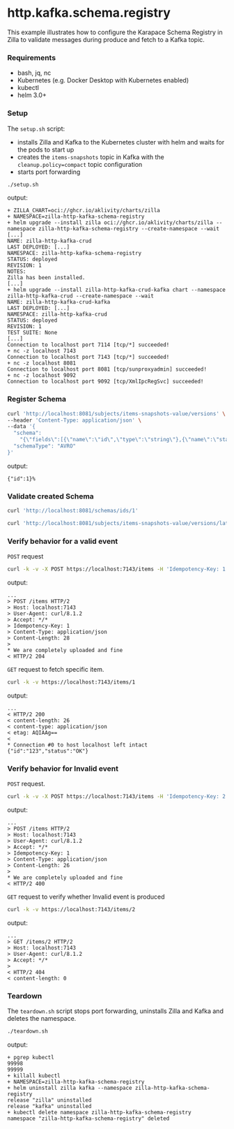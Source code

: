 # http.kafka.schema.registry

This example illustrates how to configure the Karapace Schema Registry in Zilla to validate messages during produce and fetch to a Kafka topic.

### Requirements

- bash, jq, nc
- Kubernetes (e.g. Docker Desktop with Kubernetes enabled)
- kubectl
- helm 3.0+

### Setup

The `setup.sh` script:

- installs Zilla and Kafka to the Kubernetes cluster with helm and waits for the pods to start up
- creates the `items-snapshots` topic in Kafka with the `cleanup.policy=compact` topic configuration
- starts port forwarding

```bash
./setup.sh
```

output:

```text
+ ZILLA_CHART=oci://ghcr.io/aklivity/charts/zilla
+ NAMESPACE=zilla-http-kafka-schema-registry
+ helm upgrade --install zilla oci://ghcr.io/aklivity/charts/zilla --namespace zilla-http-kafka-schema-registry --create-namespace --wait [...]
NAME: zilla-http-kafka-crud
LAST DEPLOYED: [...]
NAMESPACE: zilla-http-kafka-schema-registry
STATUS: deployed
REVISION: 1
NOTES:
Zilla has been installed.
[...]
+ helm upgrade --install zilla-http-kafka-crud-kafka chart --namespace zilla-http-kafka-crud --create-namespace --wait
NAME: zilla-http-kafka-crud-kafka
LAST DEPLOYED: [...]
NAMESPACE: zilla-http-kafka-crud
STATUS: deployed
REVISION: 1
TEST SUITE: None
[...]
Connection to localhost port 7114 [tcp/*] succeeded!
+ nc -z localhost 7143
Connection to localhost port 7143 [tcp/*] succeeded!
+ nc -z localhost 8081
Connection to localhost port 8081 [tcp/sunproxyadmin] succeeded!
+ nc -z localhost 9092
Connection to localhost port 9092 [tcp/XmlIpcRegSvc] succeeded!
```

### Register Schema

```bash
curl 'http://localhost:8081/subjects/items-snapshots-value/versions' \
--header 'Content-Type: application/json' \
--data '{
  "schema":
    "{\"fields\":[{\"name\":\"id\",\"type\":\"string\"},{\"name\":\"status\",\"type\":\"string\"}],\"name\":\"Event\",\"namespace\":\"io.aklivity.example\",\"type\":\"record\"}",
  "schemaType": "AVRO"
}'
```

output:

```text
{"id":1}%
```

### Validate created Schema

```bash
curl 'http://localhost:8081/schemas/ids/1'
```

```bash
curl 'http://localhost:8081/subjects/items-snapshots-value/versions/latest'
```

### Verify behavior for a valid event

`POST` request

```bash
curl -k -v -X POST https://localhost:7143/items -H 'Idempotency-Key: 1'  -H 'Content-Type: application/json' -d '{"id": "123","status": "OK"}'
```

output:

```text
...
> POST /items HTTP/2
> Host: localhost:7143
> User-Agent: curl/8.1.2
> Accept: */*
> Idempotency-Key: 1
> Content-Type: application/json
> Content-Length: 28
>
* We are completely uploaded and fine
< HTTP/2 204
```

`GET` request to fetch specific item.

```bash
curl -k -v https://localhost:7143/items/1
```

output:

```text
...
< HTTP/2 200
< content-length: 26
< content-type: application/json
< etag: AQIAAg==
<
* Connection #0 to host localhost left intact
{"id":"123","status":"OK"}
```

### Verify behavior for Invalid event

`POST` request.

```bash
curl -k -v -X POST https://localhost:7143/items -H 'Idempotency-Key: 2'  -H 'Content-Type: application/json' -d '{"id": 123,"status": "OK"}'
```

output:

```text
...
> POST /items HTTP/2
> Host: localhost:7143
> User-Agent: curl/8.1.2
> Accept: */*
> Idempotency-Key: 1
> Content-Type: application/json
> Content-Length: 26
>
* We are completely uploaded and fine
< HTTP/2 400
```

`GET` request to verify whether Invalid event is produced

```bash
curl -k -v https://localhost:7143/items/2
```

output:

```text
...
> GET /items/2 HTTP/2
> Host: localhost:7143
> User-Agent: curl/8.1.2
> Accept: */*
>
< HTTP/2 404
< content-length: 0
```

### Teardown

The `teardown.sh` script stops port forwarding, uninstalls Zilla and Kafka and deletes the namespace.

```bash
./teardown.sh
```

output:

```text
+ pgrep kubectl
99998
99999
+ killall kubectl
+ NAMESPACE=zilla-http-kafka-schema-registry
+ helm uninstall zilla kafka --namespace zilla-http-kafka-schema-registry
release "zilla" uninstalled
release "kafka" uninstalled
+ kubectl delete namespace zilla-http-kafka-schema-registry
namespace "zilla-http-kafka-schema-registry" deleted
```
